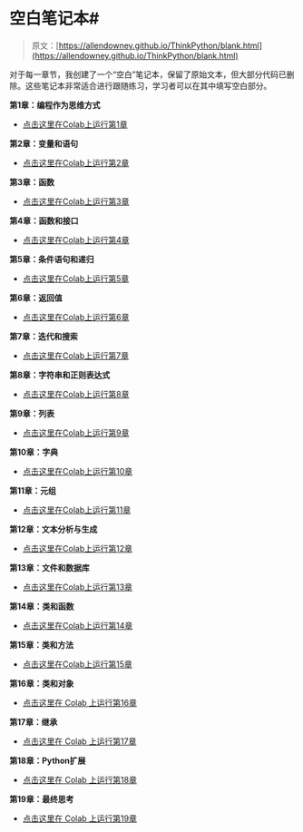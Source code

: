 # 空白笔记本#

> 原文：[https://allendowney.github.io/ThinkPython/blank.html](https://allendowney.github.io/ThinkPython/blank.html)

对于每一章节，我创建了一个“空白”笔记本，保留了原始文本，但大部分代码已删除。这些笔记本非常适合进行跟随练习，学习者可以在其中填写空白部分。

**第1章：编程作为思维方式**

+   [点击这里在Colab上运行第1章](https://colab.research.google.com/github/AllenDowney/ThinkPython/blob/v3/blank/chap01.ipynb)

**第2章：变量和语句**

+   [点击这里在Colab上运行第2章](https://colab.research.google.com/github/AllenDowney/ThinkPython/blob/v3/blank/chap02.ipynb)

**第3章：函数**

+   [点击这里在Colab上运行第3章](https://colab.research.google.com/github/AllenDowney/ThinkPython/blob/v3/blank/chap03.ipynb)

**第4章：函数和接口**

+   [点击这里在Colab上运行第4章](https://colab.research.google.com/github/AllenDowney/ThinkPython/blob/v3/blank/chap04.ipynb)

**第5章：条件语句和递归**

+   [点击这里在Colab上运行第5章](https://colab.research.google.com/github/AllenDowney/ThinkPython/blob/v3/blank/chap05.ipynb)

**第6章：返回值**

+   [点击这里在Colab上运行第6章](https://colab.research.google.com/github/AllenDowney/ThinkPython/blob/v3/blank/chap06.ipynb)

**第7章：迭代和搜索**

+   [点击这里在Colab上运行第7章](https://colab.research.google.com/github/AllenDowney/ThinkPython/blob/v3/blank/chap07.ipynb)

**第8章：字符串和正则表达式**

+   [点击这里在Colab上运行第8章](https://colab.research.google.com/github/AllenDowney/ThinkPython/blob/v3/blank/chap08.ipynb)

**第9章：列表**

+   [点击这里在Colab上运行第9章](https://colab.research.google.com/github/AllenDowney/ThinkPython/blob/v3/blank/chap09.ipynb)

**第10章：字典**

+   [点击这里在Colab上运行第10章](https://colab.research.google.com/github/AllenDowney/ThinkPython/blob/v3/blank/chap10.ipynb)

**第11章：元组**

+   [点击这里在Colab上运行第11章](https://colab.research.google.com/github/AllenDowney/ThinkPython/blob/v3/blank/chap11.ipynb)

**第12章：文本分析与生成**

+   [点击这里在Colab上运行第12章](https://colab.research.google.com/github/AllenDowney/ThinkPython/blob/v3/blank/chap12.ipynb)

**第13章：文件和数据库**

+   [点击这里在Colab上运行第13章](https://colab.research.google.com/github/AllenDowney/ThinkPython/blob/v3/blank/chap13.ipynb)

**第14章：类和函数**

+   [点击这里在Colab上运行第14章](https://colab.research.google.com/github/AllenDowney/ThinkPython/blob/v3/blank/chap14.ipynb)

**第15章：类和方法**

+   [点击这里在Colab上运行第15章](https://colab.research.google.com/github/AllenDowney/ThinkPython/blob/v3/blank/chap15.ipynb)

**第16章：类和对象**

+   [点击这里在 Colab 上运行第16章](https://colab.research.google.com/github/AllenDowney/ThinkPython/blob/v3/blank/chap16.ipynb)

**第17章：继承**

+   [点击这里在 Colab 上运行第17章](https://colab.research.google.com/github/AllenDowney/ThinkPython/blob/v3/blank/chap17.ipynb)

**第18章：Python扩展**

+   [点击这里在 Colab 上运行第18章](https://colab.research.google.com/github/AllenDowney/ThinkPython/blob/v3/blank/chap18.ipynb)

**第19章：最终思考**

+   [点击这里在 Colab 上运行第19章](https://colab.research.google.com/github/AllenDowney/ThinkPython/blob/v3/blank/chap19.ipynb)
